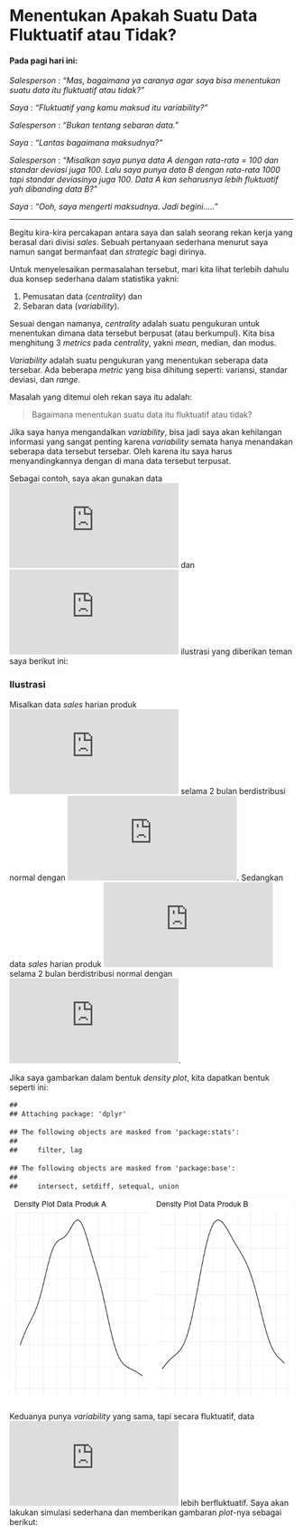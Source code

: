 Menentukan Apakah Suatu Data Fluktuatif atau Tidak?
================

#### Pada pagi hari ini:

*Salesperson* : *“Mas, bagaimana ya caranya agar saya bisa menentukan
suatu data itu fluktuatif atau tidak?”*

*Saya* : *“Fluktuatif yang kamu maksud itu variability?”*

*Salesperson* : *“Bukan tentang sebaran data.”*

*Saya* : *“Lantas bagaimana maksudnya?”*

*Salesperson* : *“Misalkan saya punya data A dengan rata-rata = 100 dan
standar deviasi juga 100. Lalu saya punya data B dengan rata-rata 1000
tapi standar deviasinya juga 100. Data A kan seharusnya lebih fluktuatif
yah dibanding data B?”*

*Saya* : *“Ooh, saya mengerti maksudnya. Jadi begini…..”*

------------------------------------------------------------------------

Begitu kira-kira percakapan antara saya dan salah seorang rekan kerja
yang berasal dari divisi *sales*. Sebuah pertanyaan sederhana menurut
saya namun sangat bermanfaat dan *strategic* bagi dirinya.

Untuk menyelesaikan permasalahan tersebut, mari kita lihat terlebih
dahulu dua konsep sederhana dalam statistika yakni:

1.  Pemusatan data (*centrality*) dan
2.  Sebaran data (*variability*).

Sesuai dengan namanya, *centrality* adalah suatu pengukuran untuk
menentukan dimana data tersebut berpusat (atau berkumpul). Kita bisa
menghitung 3 *metrics* pada *centrality*, yakni *mean*, median, dan
modus.

*Variability* adalah suatu pengukuran yang menentukan seberapa data
tersebar. Ada beberapa *metric* yang bisa dihitung seperti: variansi,
standar deviasi, dan *range*.

Masalah yang ditemui oleh rekan saya itu adalah:

> Bagaimana menentukan suatu data itu fluktuatif atau tidak?

Jika saya hanya mengandalkan *variability*, bisa jadi saya akan
kehilangan informasi yang sangat penting karena *variability* semata
hanya menandakan seberapa data tersebut tersebar. Oleh karena itu saya
harus menyandingkannya dengan di mana data tersebut terpusat.

Sebagai contoh, saya akan gunakan data
![A](https://latex.codecogs.com/png.latex?A "A") dan
![B](https://latex.codecogs.com/png.latex?B "B") ilustrasi yang
diberikan teman saya berikut ini:

### Ilustrasi

Misalkan data *sales* harian produk
![A](https://latex.codecogs.com/png.latex?A "A") selama 2 bulan
berdistribusi normal dengan
![\mu = 100, \sigma = 100](https://latex.codecogs.com/png.latex?%5Cmu%20%3D%20100%2C%20%5Csigma%20%3D%20100 "\mu = 100, \sigma = 100").
Sedangkan data *sales* harian produk
![B](https://latex.codecogs.com/png.latex?B "B") selama 2 bulan
berdistribusi normal dengan
![\mu = 1000, \sigma = 100](https://latex.codecogs.com/png.latex?%5Cmu%20%3D%201000%2C%20%5Csigma%20%3D%20100 "\mu = 1000, \sigma = 100").

Jika saya gambarkan dalam bentuk *density plot*, kita dapatkan bentuk
seperti ini:

    ## 
    ## Attaching package: 'dplyr'

    ## The following objects are masked from 'package:stats':
    ## 
    ##     filter, lag

    ## The following objects are masked from 'package:base':
    ## 
    ##     intersect, setdiff, setequal, union

![](post_files/figure-gfm/unnamed-chunk-1-1.png)<!-- -->

Keduanya punya *variability* yang sama, tapi secara fluktuatif, data
![A](https://latex.codecogs.com/png.latex?A "A") lebih berfluktuatif.
Saya akan lakukan simulasi sederhana dan memberikan gambaran *plot*-nya
sebagai berikut:
